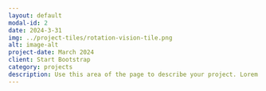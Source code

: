 ```yaml
---
layout: default
modal-id: 2
date: 2024-3-31
img: ../project-tiles/rotation-vision-tile.png
alt: image-alt
project-date: March 2024
client: Start Bootstrap
category: projects
description: Use this area of the page to describe your project. Lorem ipsum dolor sit amet, consectetur adipisicing elit. Mollitia neque assumenda ipsam nihil, molestias magnam, recusandae quos quis inventore quisquam velit asperiores, vitae? Reprehenderit soluta, eos quod consequuntur itaque. Nam.
---
```


